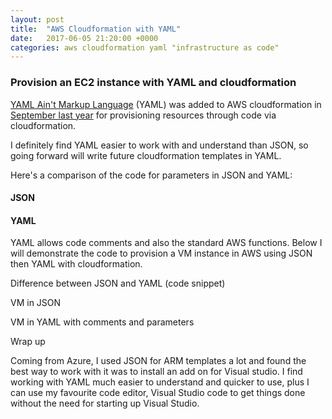 ```yaml
---
layout: post
title:  "AWS Cloudformation with YAML"
date:   2017-06-05 21:20:00 +0000
categories: aws cloudformation yaml "infrastructure as code"
---
```


### Provision an EC2 instance with YAML and cloudformation  

[YAML Ain't Markup Language] (YAML) was added to AWS cloudformation in [September last year] for provisioning resources through code via cloudformation.  

I definitely find YAML easier to work with and understand than JSON, so going forward will write future cloudformation templates in YAML.

Here's a comparison of the code for parameters in JSON and YAML:

#### JSON
<script src="https://gist.github.com/MatthewJDavis/a4cc7f80a5954a7cbd9bc39f5d33b1af.js"></script>

#### YAML
<script src="https://gist.github.com/MatthewJDavis/e1bb0ed8ddd45fbe66199a397872b019.js"></script>


YAML allows code comments and also the standard AWS functions. Below I will demonstrate the code to provision a VM instance in AWS using JSON then YAML with cloudformation.  


Difference between JSON and YAML (code snippet)

 

VM in JSON  

VM in YAML with comments and parameters  

 

 

Wrap up 

Coming from Azure, I used JSON for ARM templates a lot and found the best way to work with it was to install an add on for Visual studio. I find working with YAML much easier to understand and quicker to use, plus I can use my favourite code editor, Visual Studio code to get things done without the need for starting up Visual Studio. 

[YAML Ain't Markup Language]: http://www.yaml.org/
[September last year]:https://aws.amazon.com/about-aws/whats-new/2016/09/aws-cloudformation-introduces-yaml-template-support-and-cross-stack-references/